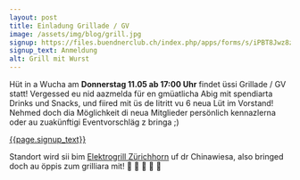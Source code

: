 ```yaml
---
layout: post
title: Einladung Grillade / GV
image: /assets/img/blog/grill.jpg
signup: https://files.buendnerclub.ch/index.php/apps/forms/s/iPBT8Jwz8zQE9AACeD6grqEC
signup_text: Anmeldung
alt: Grill mit Wurst
---
```


Hüt in a Wucha am **Donnerstag 11.05 ab 17:00 Uhr** findet üssi Grillade / GV statt! Vergessed eu nid aazmelda für en gmüatlicha Abig mit spendiarta Drinks und Snacks, und fiired mit üs de Iitritt vu 6 neua Lüt im Vorstand! Nehmed doch dia Möglichkeit di neua Mitglieder persönlich kennazlerna oder au zuakünftigi Eventvorschläg z bringa ;)

<a class="btn btn-primary" href="https://files.buendnerclub.ch/index.php/apps/forms/s/iPBT8Jwz8zQE9AACeD6grqEC">{{page.signup_text}}</a>

Standort wird sii bim [Elektrogrill Zürichhorn](https://goo.gl/maps/zcrnyQf381LXwa7Q8) uf dr Chinawiesa, also bringed doch au öppis zum grilliara mit! 🍔 🌭 🍻 🌊 🌅